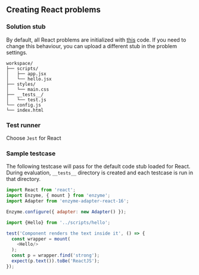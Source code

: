 ## Creating React problems

### Solution stub
By default, all React problems are initialized with [this](https://github.com/doselect/dexter-stubs/tree/master/reactjs) code. If you need to change this behaviour, you can upload a different stub in the problem settings.

```
workspace/
├── scripts/
│   ├── app.jsx
│   └── hello.jsx
├── styles/
│   └── main.css
├── __tests__/
│   └── test.js
└── config.js
└── index.html
```

### Test runner
Choose `Jest` for React

### Sample testcase
The following testcase will pass for the default code stub loaded for React. During evaluation, `__tests__` directory is created and each testcase is run in that directory. 

```javascript
import React from 'react';
import Enzyme, { mount } from 'enzyme';
import Adapter from 'enzyme-adapter-react-16';

Enzyme.configure({ adapter: new Adapter() });

import {Hello} from '../scripts/hello';

test('Component renders the text inside it', () => {
  const wrapper = mount(
    <Hello/>
  );
  const p = wrapper.find('strong');
  expect(p.text()).toBe('ReactJS');
});
```
